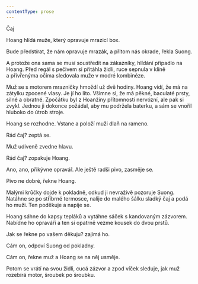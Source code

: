 ```yaml
---
contentType: prose
---
```


<section>

Čaj

Hoang hlídá muže, který opravuje mrazicí box.

Bude předstírat, že nám opravuje mrazák, a přitom nás okrade, řekla Suong.

A protože ona sama se musí soustředit na zákazníky, hlídání připadlo na Hoang. Před regál s pečivem si přitáhla židli, ruce sepnula v klíně a přivřenýma očima sledovala muže v modré kombinéze.

Muž se s motorem mrazničky hmoždí už dvě hodiny. Hoang vidí, že má na zátylku zpocené vlasy. Je jí ho líto. Všimne si, že má pěkné, baculaté prsty, silné a obratné. Zpočátku byl z Hoanžiny přítomnosti nervózní, ale pak si zvykl. Jednou ji dokonce požádal, aby mu podržela baterku, a sám se vnořil hluboko do útrob stroje.

Hoang se rozhodne. Vstane a položí muži dlaň na rameno.

Rád čaj? zeptá se.

Muž udiveně zvedne hlavu.

Rád čaj? zopakuje Hoang.

Ano, ano, přikývne opravář. Ale ještě radši pivo, zasměje se.

Pivo ne dobré, řekne Hoang.

Malými krůčky dojde k pokladně, odkud ji nevraživě pozoruje Suong. Natáhne se po stříbrné termosce, nalije do malého šálku sladký čaj a podá ho muži. Ten poděkuje a napije se.

Hoang sáhne do kapsy tepláků a vytáhne sáček s kandovaným zázvorem. Nabídne ho opraváři a ten si opatrně vezme kousek do dvou prstů.

Jak se řekne po vašem děkuju? zajímá ho.

Cám on, odpoví Suong od pokladny.

Cám on, řekne muž a Hoang se na něj usměje.

Potom se vrátí na svou židli, cucá zázvor a zpod víček sleduje, jak muž rozebírá motor, šroubek po šroubku.

</section>
